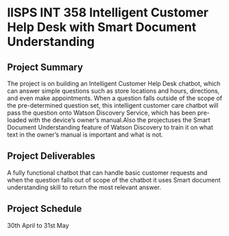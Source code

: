 # llSPS INT 358 Intelligent Customer Help Desk with Smart Document Understanding

## Project Summary 

The project is on building an Intelligent Customer Help Desk chatbot, which can answer simple questions such as store locations and hours, directions, and even make appointments. When a question falls outside of the scope of the pre-determined question set, this intelligent customer care chatbot will pass the question onto Watson Discovery Service, which has been pre-loaded with the device’s owner’s manual.Also the projectuses the Smart Document Understanding feature of Watson Discovery to train it on what text in the owner’s manual is important and what is not.

## Project Deliverables
 	 
A fully functional chatbot that can handle basic customer requests and when the question falls out of scope of the chatbot it uses Smart document understanding skill to return the most relevant answer.

## Project Schedule

30th April to 31st May